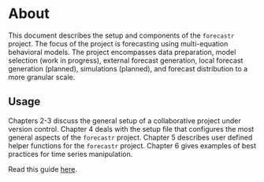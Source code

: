 # About

This document describes the setup and components of the `forecastr` project. The focus of the project is forecasting using multi-equation behavioral models. The project encompasses data preparation, model selection (work in progress), external forecast generation, local forecast generation (planned), simulations (planned), and forecast distribution to a more granular scale.

## Usage

Chapters 2-3 discuss the general setup of a collaborative project under version control. Chapter 4 deals with the setup file that configures the most general aspects of the `forecastr` project. Chapter 5 describes user defined helper functions for the `forecastr` project. Chapter 6 gives examples of best practices for time series manipulation.

Read this guide [here](https://uhero.github.io/forecastr_book/).